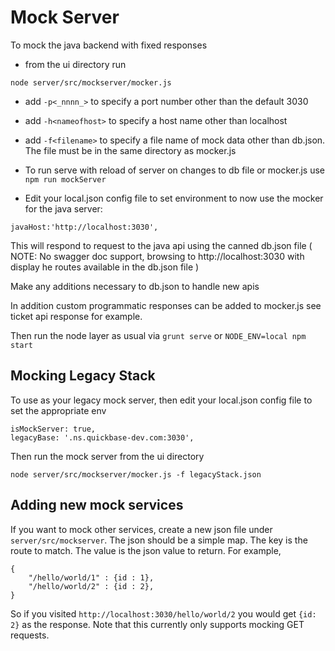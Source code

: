 # Mock Server
To mock the java backend with fixed responses 

* from the ui directory run

```
node server/src/mockserver/mocker.js
```


* add `-p<_nnnn_>` to specify a port number other than the default 3030

* add `-h<nameofhost>` to specify a host name other than localhost

* add `-f<filename>` to specify a file name of mock data other than db.json. The file must be in the same directory as mocker.js

* To run serve with reload of server on changes to db file or mocker.js use
`npm run mockServer 
`

* Edit your local.json config file to set environment to now use the mocker for the java server:

```
javaHost:'http://localhost:3030',
```

This will respond to request to the java api using the canned db.json file ( NOTE: No swagger doc support, browsing to http://localhost:3030 with display he routes available in the db.json file )

Make any additions necessary to db.json to handle new apis

In addition custom programmatic responses can be added to mocker.js see ticket api response for example.

Then run the node layer as usual via `grunt serve` or `NODE_ENV=local npm start`

## Mocking Legacy Stack
To use as your legacy mock server, then edit your local.json config file to set the appropriate env
```
isMockServer: true,
legacyBase: '.ns.quickbase-dev.com:3030',
```

Then run the mock server from the ui directory
```
node server/src/mockserver/mocker.js -f legacyStack.json
```

## Adding new mock services
If you want to mock other services, create a new json file under `server/src/mockserver`. The json should be a simple
map. The key is the route to match. The value is the json value to return. For example,
```
{
    "/hello/world/1" : {id : 1},
    "/hello/world/2" : {id : 2},
}
```

So if you visited `http://localhost:3030/hello/world/2` you would get `{id: 2}` as the response. Note that this currently only
supports mocking GET requests.




